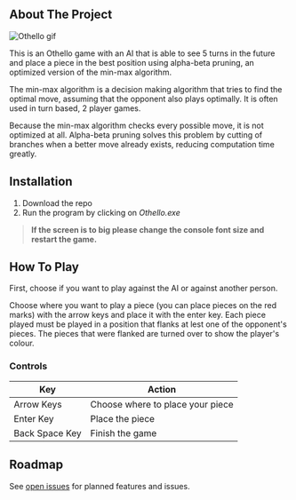 ## About The Project

![Othello gif](../assets/othello.gif)

This is an Othello game with an AI that is able to see 5 turns in the future and place a piece in the best position using  alpha-beta pruning, an optimized version of the min-max algorithm. 

The min-max algorithm is a decision making algorithm that tries to find the optimal move, assuming that the opponent also plays optimally. It is often used in turn based, 2 player games. 

Because the min-max algorithm checks every possible move, it is not optimized at all. Alpha-beta pruning solves this problem by cutting of branches when a better move already exists, reducing  computation time greatly. 

## Installation

1. Download the repo
2. Run the program by clicking on *Othello.exe*
> **If the screen is to big please change the console font size and restart the game.**     

## How To Play

First, choose if you want to play against the AI or against another person.

Choose where you want to play a piece (you can place pieces on the red marks) with the arrow keys and place it with the enter key. Each piece played must be played in a position that flanks at lest one of the opponent's pieces. The pieces that were flanked are turned over to show the player's colour.

### Controls

| Key	| Action	|
|---|---|
| Arrow Keys | Choose where to place your piece |
| Enter Key | Place the piece	|
| Back Space Key	| Finish the game	|

## Roadmap

See [open issues](https://github.com/k390983/Othello/issues) for planned features and issues.

